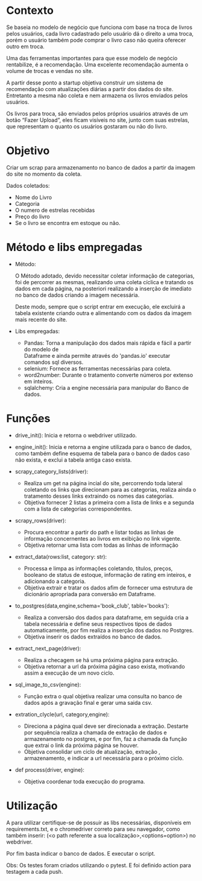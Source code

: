 # Contexto
Se baseia no modelo de negócio que funciona com base na troca de livros pelos usuários, cada livro cadastrado pelo usuário dá o direito a uma troca, porém o usuário também pode comprar o livro caso não queira oferecer outro em troca.

Uma das ferramentas importantes para que esse modelo de negócio rentabilize, é a recomendação. Uma excelente recomendação aumenta o volume de trocas e vendas no site.

A partir desse ponto a startup objetiva construir um sistema de recomendação com atualizações diárias a partir dos dados do site. Entretanto a mesma não coleta e nem armazena os livros enviados pelos usuários.
 
Os livros para troca, são enviados pelos próprios usuários através de um botão “Fazer Upload”, eles ficam visíveis no site, junto com suas estrelas, que representam o quanto os usuários gostaram ou não do livro. 

# Objetivo

Criar um scrap para armazenamento no banco de dados a partir da imagem do site no momento da coleta.
    
Dados coletados:
- Nome do Livro
- Categoria
- O numero de estrelas recebidas
- Preço do livro
- Se o livro se encontra em estoque ou não.

# Método e libs empregadas

* Método:

    O Método adotado, devido necessitar coletar informação de categorias, foi de percorrer as mesmas, realizando uma coleta cíclica e tratando os dados em cada página, na posteriori realizando a inserção de imediato no banco de dados criando a imagem necessária.

    Deste modo, sempre que o script entrar em execução, ele excluirá a tabela existente criando outra e alimentando com os dados da imagem mais recente do site.

* Libs empregadas:

    - Pandas: Torna a manipulação dos dados mais rápida e fácil a partir do modelo de   
              Dataframe e ainda permite através do 'pandas.io' executar comandos sql diversos.   
    - selenium: Fornece as ferramentas necessárias para coleta.
    - word2number: Durante o tratamento converte números por extenso em inteiros.
    - sqlalchemy: Cria a engine necessária para manipular do Banco de dados.



# Funções

* drive_init(): Inicia e retorna o webdriver utilizado.

* engine_init(): Inicia e retorna a engine utilizada para o banco de dados, como também define esquema de tabela para o banco de dados caso não exista, e exclui a tabela antiga caso exista.

* scrapy_category_lists(driver): 
    * Realiza um get na página incial do site, percorrendo toda lateral coletando os links que direcionam para as categorias, realiza ainda o tratamento desses links extraindo os nomes das categorias. 
    * Objetiva fornecer 2 listas a primeira com a lista de links e a segunda com a lista de categorias correspondentes.

* scrapy_rows(driver): 
    * Procura encontrar a partir do path e listar todas as linhas de informação concernentes ao livros em exibição no link vigente. 
    * Objetiva retornar uma lista com todas as linhas de informação 

* extract_data(rows:list, category: str):
    * Processa e limpa as informações coletando, títulos, preços, booleano de status de estoque, informação de rating em inteiros, e adicionando a categoria.
    * Objetiva extrair e tratar os dados afim de fornecer uma estrutura de dicionário apropriada para conversão em Dataframe. 

* to_postgres(data,engine,schema='book_club', table='books'): 
    * Realiza a conversão dos dados para dataframe, em seguida cria a tabela necessária e define seus respectivos tipos de dados automaticamente, por fim realiza a inserção dos dados no Postgres.
    * Objetiva inserir os dados extraídos no banco de dados. 

* extract_next_page(driver):
    * Realiza a checagem se há uma próxima página para extração.
    * Objetiva retornar a url da próxima página caso exista, motivando assim a execução de um novo ciclo. 
    
* sql_image_to_csv(engine): 
    * Função extra o qual objetiva realizar uma consulta no banco de dados após a gravação final e gerar uma saida csv. 

* extration_clycle(url, category,engine): 
    * Direciona a página qual deve ser direcionada a extração. Destarte por sequência realiza a chamada de extração de dados e armazenamento no postgres, e por fim, faz a chamada da função que extrai o link da próxima página se houver. 
    * Objetiva consolidar um ciclo de atualização, extração , armazenamento, e indicar a url necessária para o próximo ciclo.

* def process(driver, engine):
    * Objetiva coordenar toda execução do programa. 


# Utilização

A para utilizar certifique-se de possuir as libs necessárias, disponíveis em requirements.txt, e o chromedriver correto para seu navegador, como também inserir:
(<o path referente a sua localização>,<options=option>) no webdriver.  

Por fim basta indicar o banco de dados. E executar o script. 


Obs: Os testes foram criados utilizando o pytest. E foi definido action para testagem a cada push. 
